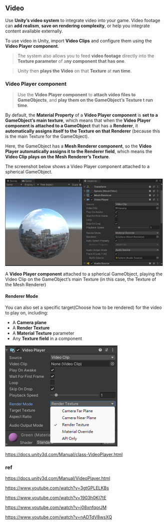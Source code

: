 ## Video
Use **Unity’s video system** to integrate video into your game. 
Video footage can **add realism**, **save on rendering complexity**, or help you integrate content available externally.

To use video in Unity, import **Video Clips** and configure them using the **Video Player component**. 

> The system also allows you to feed **video footage** directly into the **Texture parameter** of a**ny component that has one**.

> Unity then **plays the Video** on that **Texture** at **run time**.





### Video Player component

> Use the **Video Player component** to **attach video files to GameObjects**, and **play them on the GameObject’s Texture t run time**.

By default, the **Material Property** of a **Video Player component** is **set to a GameObject’s main texture**, which means that when the **Video Player component is attached to a GameObject** that has a **Renderer**, it **automatically assigns itself to the Texture on that Renderer** (because this is the main Texture for the GameObject). 

Here, the GameObject has a **Mesh Renderer component**, so the **Video Player automatically assigns it to the Renderer field**, which means the **Video Clip plays on the Mesh Renderer’s Texture**.

The screenshot below shows a Video Player component attached to a spherical GameObject.

![](./img/Video-1.png)

A **Video Player component** attached to a spherical GameObject, playing the Video Clip on the GameObject’s main Texture (in this case, the Texture of the Mesh Renderer)



#### Renderer Mode
You can also set a specific target(Choose how to be rendered) for the video to play on, including:

- A **Camera plane**
- A **Render Texture**
- A **Material Texture** parameter
- Any **Texture field** in a component

![](./img/rendering_mode.png)

https://docs.unity3d.com/Manual/class-VideoPlayer.html



### ref
https://docs.unity3d.com/Manual/VideoPlayer.html

https://www.youtube.com/watch?v=3gtGPLELKBs

https://www.youtube.com/watch?v=1903h0KI7tE

https://www.youtube.com/watch?v=j08xnfqorJM

https://www.youtube.com/watch?v=nADTdV8wsXQ

